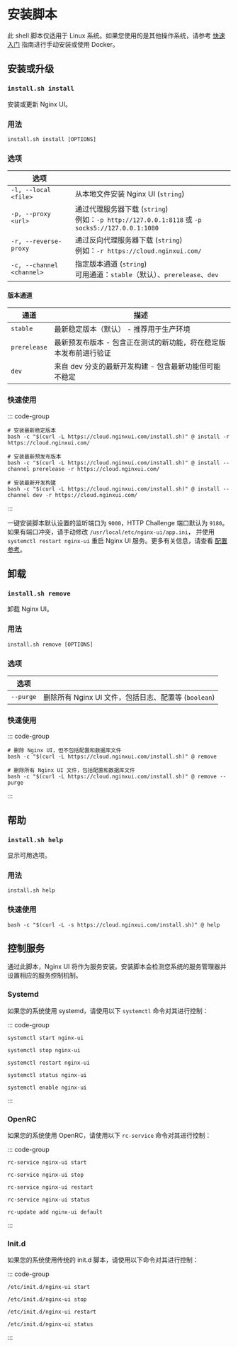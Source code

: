 # 安装脚本

此 shell 脚本仅适用于 Linux 系统。如果您使用的是其他操作系统，请参考 [快速入门](./getting-started) 指南进行手动安装或使用 Docker。

## 安装或升级

### `install.sh install`

安装或更新 Nginx UI。

### 用法

```shell
install.sh install [OPTIONS]
```

### 选项

| 选项                    |                                                                                       |
|-----------------------|---------------------------------------------------------------------------------------|
| `-l, --local <file>`  | 从本地文件安装 Nginx UI (`string`)                                                           |
| `-p, --proxy <url>`   | 通过代理服务器下载 (`string`)<br/>例如：`-p http://127.0.0.1:8118` 或 `-p socks5://127.0.0.1:1080` |
| `-r, --reverse-proxy` | 通过反向代理服务器下载 (`string`)<br/>例如：`-r https://cloud.nginxui.com/`                               |
| `-c, --channel <channel>` | 指定版本通道 (`string`)<br/>可用通道：`stable`（默认）、`prerelease`、`dev`

#### 版本通道

| 通道         | 描述                                                      |
|------------|-----------------------------------------------------------|
| `stable`   | 最新稳定版本（默认） - 推荐用于生产环境                                |
| `prerelease` | 最新预发布版本 - 包含正在测试的新功能，将在稳定版本发布前进行验证                |
| `dev`      | 来自 dev 分支的最新开发构建 - 包含最新功能但可能不稳定                   |

### 快速使用

::: code-group

```shell [稳定版（默认）]
# 安装最新稳定版本
bash -c "$(curl -L https://cloud.nginxui.com/install.sh)" @ install -r https://cloud.nginxui.com/
```

```shell [预发布版]
# 安装最新预发布版本
bash -c "$(curl -L https://cloud.nginxui.com/install.sh)" @ install --channel prerelease -r https://cloud.nginxui.com/
```

```shell [开发版]
# 安装最新开发构建
bash -c "$(curl -L https://cloud.nginxui.com/install.sh)" @ install --channel dev -r https://cloud.nginxui.com/
```

:::

一键安装脚本默认设置的监听端口为 `9000`，HTTP Challenge 端口默认为 `9180`。如果有端口冲突，请手动修改 `/usr/local/etc/nginx-ui/app.ini`，
并使用 `systemctl restart nginx-ui` 重启 Nginx UI 服务。更多有关信息，请查看 [配置参考](./config-server)。

## 卸载

### `install.sh remove`

卸载 Nginx UI。

### 用法

```shell
install.sh remove [OPTIONS]
```

### 选项

| 选项        |                                       |
|-----------|---------------------------------------|
| `--purge` | 删除所有 Nginx UI 文件，包括日志、配置等 (`boolean`) |

### 快速使用

::: code-group

```shell [移除]
# 删除 Nginx UI，但不包括配置和数据库文件
bash -c "$(curl -L https://cloud.nginxui.com/install.sh)" @ remove
```

```shell [清除]
# 删除所有 Nginx UI 文件，包括配置和数据库文件
bash -c "$(curl -L https://cloud.nginxui.com/install.sh)" @ remove --purge
```

:::

## 帮助

### `install.sh help`

显示可用选项。

### 用法

```shell
install.sh help
```

### 快速使用

```shell
bash -c "$(curl -L -s https://cloud.nginxui.com/install.sh)" @ help
```

## 控制服务

通过此脚本，Nginx UI 将作为服务安装。安装脚本会检测您系统的服务管理器并设置相应的服务控制机制。

### Systemd

如果您的系统使用 systemd，请使用以下 `systemctl` 命令对其进行控制：

::: code-group

```shell [启动]
systemctl start nginx-ui
```

```shell [停止]
systemctl stop nginx-ui
```

```shell [重启]
systemctl restart nginx-ui
```

```shell [显示状态]
systemctl status nginx-ui
```

```shell [开机启动]
systemctl enable nginx-ui
```

:::

### OpenRC

如果您的系统使用 OpenRC，请使用以下 `rc-service` 命令对其进行控制：

::: code-group

```shell [启动]
rc-service nginx-ui start
```

```shell [停止]
rc-service nginx-ui stop
```

```shell [重启]
rc-service nginx-ui restart
```

```shell [显示状态]
rc-service nginx-ui status
```

```shell [开机启动]
rc-update add nginx-ui default
```

:::

### Init.d

如果您的系统使用传统的 init.d 脚本，请使用以下命令对其进行控制：

::: code-group

```shell [启动]
/etc/init.d/nginx-ui start
```

```shell [停止]
/etc/init.d/nginx-ui stop
```

```shell [重启]
/etc/init.d/nginx-ui restart
```

```shell [显示状态]
/etc/init.d/nginx-ui status
```

:::

